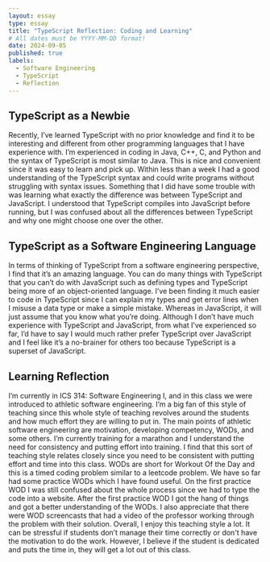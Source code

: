 ```yaml
---
layout: essay
type: essay
title: "TypeScript Reflection: Coding and Learning"
# All dates must be YYYY-MM-DD format!
date: 2024-09-05
published: true
labels:
  - Software Engineering
  - TypeScript
  - Reflection
---
```


## TypeScript as a Newbie
Recently, I’ve learned TypeScript with no prior knowledge and find it to be interesting and different from other programming languages that I have experience with. I’m experienced in coding in Java, C++, C, and Python and the syntax of TypeScript is most similar to Java. This is nice and convenient since it was easy to learn and pick up. Within less than a week I had a good understanding of the TypeScript syntax and could write programs without struggling with syntax issues. Something that I did have some trouble with was learning what exactly the difference was between TypeScript and JavaScript. I understood that TypeScript compiles into JavaScript before running, but I was confused about all the differences between TypeScript and why one might choose one over the other.

## TypeScript as a Software Engineering Language
In terms of thinking of TypeScript from a software engineering perspective, I find that it’s an amazing language. You can do many things with TypeScript that you can’t do with JavaScript such as defining types and TypeScript being more of an object-oriented language. I’ve been finding it much easier to code in TypeScript since I can explain my types and get error lines when I misuse a data type or make a simple mistake. Whereas in JavaScript, it will just assume that you know what you’re doing. Although I don’t have much experience with TypeScript and JavaScript, from what I’ve experienced so far, I’d have to say I would much rather prefer TypeScript over JavaScript and I feel like it’s a no-brainer for others too because TypeScript is a superset of JavaScript.

## Learning Reflection
I’m currently in ICS 314: Software Engineering I, and in this class we were introduced to athletic software engineering. I’m a big fan of this style of teaching since this whole style of teaching revolves around the students and how much effort they are willing to put in. The main points of athletic software engineering are motivation, developing competency, WODs, and some others. I’m currently training for a marathon and I understand the need for consistency and putting effort into training. I find that this sort of teaching style relates closely since you need to be consistent with putting effort and time into this class. WODs are short for Workout Of the Day and this is a timed coding problem similar to a leetcode problem. We have so far had some practice WODs which I have found useful. On the first practice WOD I was still confused about the whole process since we had to type the code into a website. After the first practice WOD I got the hang of things and got a better understanding of the WODs. I also appreciate that there were WOD screencasts that had a video of the professor working through the problem with their solution. Overall, I enjoy this teaching style a lot. It can be stressful if students don’t manage their time correctly or don't have the motivation to do the work. However, I believe if the student is dedicated and puts the time in, they will get a lot out of this class.
